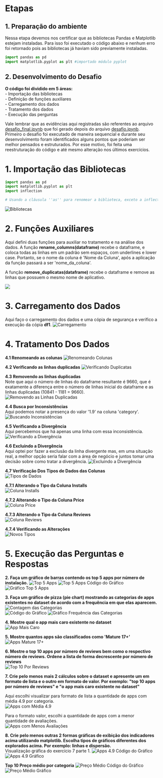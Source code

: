 # Etapas

## **1. Preparação do ambiente**  

Nessa etapa devemos nos certificar que as bibliotecas Pandas e Matplotlib estejam instaladas. Para isso foi executado o código abaixo e nenhum erro foi retornado pois as bibliotecas já haviam sido previamente instaladas.

```python
import pandas as pd
import matplotlib.pyplot as plt #importado módulo pyplot
```

## **2. Desenvolvimento do Desafio**

**O código foi dividido em 5 áreas:**  
    - Importação das bibliotecas  
    - Definição de funções auxiliares  
    - Carregamento dos dados  
    - Tratamento dos dados  
    - Execução das perguntas  

Vale lembrar que as evidências aqui registradas são referentes ao arquivo [desafio_final.ipynb](../Desafio/etapa-2/desafio_final.ipynb) que foi gerado depois do arquivo [desafio.ipynb](../Desafio/etapa-2/desafio.ipynb).  
Primeiro o desafio foi executado de maneira sequencial e durante seu desenvolvimento foram identificados alguns pontos que poderiam ser melhor pensados e estruturados. Por esse motivo, foi feita uma reestruturação do código e até mesmo alteração nos últimos exercícios.  

# 1. Importação das Bibliotecas  
```python
import pandas as pd
import matplotlib.pyplot as plt
import inflection 

# Usando a cláusula ''as'' para renomear a biblioteca, exceto a inflection por será usada uma única vez.
```
![Bibliotecas](../Evidencias/bibliotecas.png)  

# 2. Funções Auxiliares
Aqui defini duas funções para auxiliar no tratamento e na análise dos dados.
A função **rename_columns(dataframe)** recebe o dataframe, e coloca todas as linhas em um padrão sem espaços, com underlines e lower case. Portanto, se o nome da coluna é 'Nome da Coluna', após a aplicação da função passará a ser 'nome_da_coluna'.

A função **remove_duplicatas(dataframe)** recebe o dataframe e remove as linhas que possuem o mesmo nome de aplicativo.

![](../Evidencias/funcoes_auxiliares.png)

# 3. Carregamento dos Dados  
Aqui faço o carregamento dos dados e uma cópia de segurança e verifico a execução da cópia **df1**.
![Carregamento](../Evidencias/carregamento_dados.png)  

# 4. Tratamento Dos Dados  
**4.1 Renomeando as colunas**
![Renomeando Colunas](../Evidencias/renomeando_colunas.png)  

**4.2 Verificando as linhas duplicadas** 
![Verificando Duplicatas](../Evidencias/verificando_duplicatas.png)  

**4.3 Removendo as linhas duplicadas**  
Note que aqui o número de linhas do dataframe resultante é 9660, que é exatamente a diferença entre o número de linhas inicial do dataframe e as linhas duplicadas (10841 - 1181 = 9660).
![Removendo as Linhas Duplicadas](../Evidencias/removendo_duplicatas.png)  

**4.4 Busca por Inconsistências**  
Aqui podemos notar a presença do valor '1.9' na coluna 'category'.
![Buscando Inconsistências](../Evidencias/buscando_inconsistencias.png)  

**4.5 Verificando a Divergência**  
Aqui percebemos que há apenas uma linha com essa inconsistência.
![Verificando a Divergência](../Evidencias/linha_divergente.png)  

**4.6 Excluindo a Divergência**  
Aqui optei por fazer a exclusão da linha divergente mas, em uma situação real, a melhor opção seria falar com a área de negócio e juntos tomar uma decisão sobre como tratar a divergência.
![Excluindo a Divergência](../Evidencias/excluindo_divergencia.png)

**4.7 Verificação Dos Tipos de Dados das Colunas**  
![Tipos de Dados](../Evidencias/verificando_tipos.png)  

**4.7.1 Alterando o Tipo da Coluna Installs**  
![Coluna Installs](../Evidencias/coluna_installs.png)  

**4.7.2 Alterando o Tipo da Coluna Price**  
![Coluna Price](../Evidencias/coluna_price.png)  

**4.7.3 Alterando o Tipo da Coluna Reviews**  
![Coluna Reviews](../Evidencias/coluna_reviews.png)

**4.7.4 Verificando as Alterações**  
![Novos Tipos](../Evidencias/novos_tipos.png)  

# 5. Execução das Perguntas e Respostas  
**2. Faça um gráfico de barras contendo os top 5 apps por número de instalação.**
![Top 5 Apps](../Evidencias/top5apps.png)
![Top 5 Apps Código do Gráfico](../Evidencias/top5apps_cod_graph.png)
![Gráfico Top 5 Apps](../Evidencias/top5apps_graph.png) 

**3. Faça um gráfico de pizza (pie chart) mostrando as categorias de apps existentes no dataset de acordo com a frequência em que elas aparecem.**  
![Contagem das Categorias](../Evidencias/contagem_categorias.png)  
![Código do Gráfico](../Evidencias/categorias_cod_graph.png)
![Gráfico Frequência das Categorias](../Evidencias/categorias_graph.png)  

**4. Mostre qual o app mais caro existente no dataset**  
![App Mais Caro](../Evidencias/app_mais_caro.png)  

**5. Mostre quantos apps são classificados como 'Mature 17+'**  
![Apps Mature 17+](../Evidencias/mature17.png)  

**6. Mostre o top 10 apps por número de reviews bem como o respectivo número de reviews. Ordene a lista de forma decrescente por número de reviews**  
![Top 10 Por Reviews](../Evidencias/top10_reviews.png)  

**7. Crie pelo menos mais 2 cálculos sobre o dataset e apresente um em formato de lista e o outro em formato de valor. Por exemplo: "top 10 apps por número de reviews" e "o app mais caro existente no dataset"**  

Aqui escolhi visualizar para formato de lista a quantidade de apps com média 4.9 por categoria.  
![Apps com Média 4.9](../Evidencias/apps49.png)  

Para o formato valor, escolhi a quantidade de apps com a menor quantidade de avaliações.  
![Apps com Menos Avaliações](../Evidencias/apps_com_menos_avaliacoes.png)  

**8. Crie pelo menos outras 2 formas gráficas de exibição dos indicadores acima utilizando matplotlib. Escolha tipos de gráficos diferentes dos explorados acima. Por exemplo: linhas e dispersão.**  
Visualização gráfica do exercício 7 parte 1.
![Apps 4.9 Código do Gráfico](../Evidencias/apps49_code_graph.png)  
![Apps 4.9 Gráfico](../Evidencias/apps49_graph.png)  
  
**Top 10 Preço médio por categoria**
![Preço Médio Código do Gráfico](../Evidencias/avg_price_code_graph.png)  
![Preço Médio Gráfico](../Evidencias/avg_price_graph.png)











    



